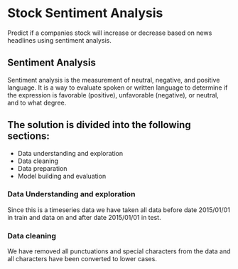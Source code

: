 # Stock Sentiment Analysis
Predict if a companies stock will increase or decrease based on news headlines using sentiment analysis.

## Sentiment Analysis 
Sentiment analysis is the measurement of neutral, negative, and positive language. It is a way to evaluate spoken or written language to determine if the expression is favorable (positive), unfavorable (negative), or neutral, and to what degree.

## The solution is divided into the following sections:
- Data understanding and exploration
- Data cleaning
- Data preparation
- Model building and evaluation

### Data Understanding and exploration
Since this is a timeseries data we have taken all data before date 2015/01/01 in train and data on and after date 2015/01/01 in test.

### Data cleaning
We have removed all punctuations and special characters from the data and all characters have been converted to lower cases.
